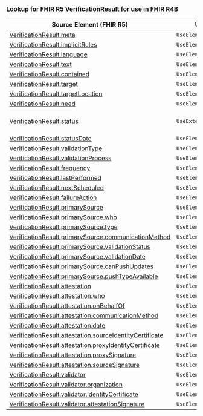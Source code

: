 ### Lookup for [FHIR R5](https://hl7.org/fhir/R5/) [VerificationResult](https://hl7.org/fhir/R5/VerificationResult.html) for use in [FHIR R4B](https://hl7.org/fhir/R4B/)

| Source Element (FHIR R5) | Usage | Target |
| -------------- | ----- | ------ |
| [VerificationResult.meta](https://hl7.org/fhir/R5/VerificationResult.html#resource) | `UseElementSameName` | [VerificationResult.meta](https://hl7.org/fhir/R4B/VerificationResult.html#resource) |
| [VerificationResult.implicitRules](https://hl7.org/fhir/R5/VerificationResult.html#resource) | `UseElementSameName` | [VerificationResult.implicitRules](https://hl7.org/fhir/R4B/VerificationResult.html#resource) |
| [VerificationResult.language](https://hl7.org/fhir/R5/VerificationResult.html#resource) | `UseElementSameName` | [VerificationResult.language](https://hl7.org/fhir/R4B/VerificationResult.html#resource) |
| [VerificationResult.text](https://hl7.org/fhir/R5/VerificationResult.html#resource) | `UseElementSameName` | [VerificationResult.text](https://hl7.org/fhir/R4B/VerificationResult.html#resource) |
| [VerificationResult.contained](https://hl7.org/fhir/R5/VerificationResult.html#resource) | `UseElementSameName` | [VerificationResult.contained](https://hl7.org/fhir/R4B/VerificationResult.html#resource) |
| [VerificationResult.target](https://hl7.org/fhir/R5/VerificationResult.html#resource) | `UseElementSameName` | [VerificationResult.target](https://hl7.org/fhir/R4B/VerificationResult.html#resource) |
| [VerificationResult.targetLocation](https://hl7.org/fhir/R5/VerificationResult.html#resource) | `UseElementSameName` | [VerificationResult.targetLocation](https://hl7.org/fhir/R4B/VerificationResult.html#resource) |
| [VerificationResult.need](https://hl7.org/fhir/R5/VerificationResult.html#resource) | `UseElementSameName` | [VerificationResult.need](https://hl7.org/fhir/R4B/VerificationResult.html#resource) |
| [VerificationResult.status](https://hl7.org/fhir/R5/VerificationResult.html#resource) | `UseExtension` | [http://hl7.org/fhir/5.0/StructureDefinition/extension-VerificationResult.status](StructureDefinition-ext-R5-VerificationResult.status.html) |
| [VerificationResult.statusDate](https://hl7.org/fhir/R5/VerificationResult.html#resource) | `UseElementSameName` | [VerificationResult.statusDate](https://hl7.org/fhir/R4B/VerificationResult.html#resource) |
| [VerificationResult.validationType](https://hl7.org/fhir/R5/VerificationResult.html#resource) | `UseElementSameName` | [VerificationResult.validationType](https://hl7.org/fhir/R4B/VerificationResult.html#resource) |
| [VerificationResult.validationProcess](https://hl7.org/fhir/R5/VerificationResult.html#resource) | `UseElementSameName` | [VerificationResult.validationProcess](https://hl7.org/fhir/R4B/VerificationResult.html#resource) |
| [VerificationResult.frequency](https://hl7.org/fhir/R5/VerificationResult.html#resource) | `UseElementSameName` | [VerificationResult.frequency](https://hl7.org/fhir/R4B/VerificationResult.html#resource) |
| [VerificationResult.lastPerformed](https://hl7.org/fhir/R5/VerificationResult.html#resource) | `UseElementSameName` | [VerificationResult.lastPerformed](https://hl7.org/fhir/R4B/VerificationResult.html#resource) |
| [VerificationResult.nextScheduled](https://hl7.org/fhir/R5/VerificationResult.html#resource) | `UseElementSameName` | [VerificationResult.nextScheduled](https://hl7.org/fhir/R4B/VerificationResult.html#resource) |
| [VerificationResult.failureAction](https://hl7.org/fhir/R5/VerificationResult.html#resource) | `UseElementSameName` | [VerificationResult.failureAction](https://hl7.org/fhir/R4B/VerificationResult.html#resource) |
| [VerificationResult.primarySource](https://hl7.org/fhir/R5/VerificationResult.html#resource) | `UseElementSameName` | [VerificationResult.primarySource](https://hl7.org/fhir/R4B/VerificationResult.html#resource) |
| [VerificationResult.primarySource.who](https://hl7.org/fhir/R5/VerificationResult.html#resource) | `UseElementSameName` | [VerificationResult.primarySource.who](https://hl7.org/fhir/R4B/VerificationResult.html#resource) |
| [VerificationResult.primarySource.type](https://hl7.org/fhir/R5/VerificationResult.html#resource) | `UseElementSameName` | [VerificationResult.primarySource.type](https://hl7.org/fhir/R4B/VerificationResult.html#resource) |
| [VerificationResult.primarySource.communicationMethod](https://hl7.org/fhir/R5/VerificationResult.html#resource) | `UseElementSameName` | [VerificationResult.primarySource.communicationMethod](https://hl7.org/fhir/R4B/VerificationResult.html#resource) |
| [VerificationResult.primarySource.validationStatus](https://hl7.org/fhir/R5/VerificationResult.html#resource) | `UseElementSameName` | [VerificationResult.primarySource.validationStatus](https://hl7.org/fhir/R4B/VerificationResult.html#resource) |
| [VerificationResult.primarySource.validationDate](https://hl7.org/fhir/R5/VerificationResult.html#resource) | `UseElementSameName` | [VerificationResult.primarySource.validationDate](https://hl7.org/fhir/R4B/VerificationResult.html#resource) |
| [VerificationResult.primarySource.canPushUpdates](https://hl7.org/fhir/R5/VerificationResult.html#resource) | `UseElementSameName` | [VerificationResult.primarySource.canPushUpdates](https://hl7.org/fhir/R4B/VerificationResult.html#resource) |
| [VerificationResult.primarySource.pushTypeAvailable](https://hl7.org/fhir/R5/VerificationResult.html#resource) | `UseElementSameName` | [VerificationResult.primarySource.pushTypeAvailable](https://hl7.org/fhir/R4B/VerificationResult.html#resource) |
| [VerificationResult.attestation](https://hl7.org/fhir/R5/VerificationResult.html#resource) | `UseElementSameName` | [VerificationResult.attestation](https://hl7.org/fhir/R4B/VerificationResult.html#resource) |
| [VerificationResult.attestation.who](https://hl7.org/fhir/R5/VerificationResult.html#resource) | `UseElementSameName` | [VerificationResult.attestation.who](https://hl7.org/fhir/R4B/VerificationResult.html#resource) |
| [VerificationResult.attestation.onBehalfOf](https://hl7.org/fhir/R5/VerificationResult.html#resource) | `UseElementSameName` | [VerificationResult.attestation.onBehalfOf](https://hl7.org/fhir/R4B/VerificationResult.html#resource) |
| [VerificationResult.attestation.communicationMethod](https://hl7.org/fhir/R5/VerificationResult.html#resource) | `UseElementSameName` | [VerificationResult.attestation.communicationMethod](https://hl7.org/fhir/R4B/VerificationResult.html#resource) |
| [VerificationResult.attestation.date](https://hl7.org/fhir/R5/VerificationResult.html#resource) | `UseElementSameName` | [VerificationResult.attestation.date](https://hl7.org/fhir/R4B/VerificationResult.html#resource) |
| [VerificationResult.attestation.sourceIdentityCertificate](https://hl7.org/fhir/R5/VerificationResult.html#resource) | `UseElementSameName` | [VerificationResult.attestation.sourceIdentityCertificate](https://hl7.org/fhir/R4B/VerificationResult.html#resource) |
| [VerificationResult.attestation.proxyIdentityCertificate](https://hl7.org/fhir/R5/VerificationResult.html#resource) | `UseElementSameName` | [VerificationResult.attestation.proxyIdentityCertificate](https://hl7.org/fhir/R4B/VerificationResult.html#resource) |
| [VerificationResult.attestation.proxySignature](https://hl7.org/fhir/R5/VerificationResult.html#resource) | `UseElementSameName` | [VerificationResult.attestation.proxySignature](https://hl7.org/fhir/R4B/VerificationResult.html#resource) |
| [VerificationResult.attestation.sourceSignature](https://hl7.org/fhir/R5/VerificationResult.html#resource) | `UseElementSameName` | [VerificationResult.attestation.sourceSignature](https://hl7.org/fhir/R4B/VerificationResult.html#resource) |
| [VerificationResult.validator](https://hl7.org/fhir/R5/VerificationResult.html#resource) | `UseElementSameName` | [VerificationResult.validator](https://hl7.org/fhir/R4B/VerificationResult.html#resource) |
| [VerificationResult.validator.organization](https://hl7.org/fhir/R5/VerificationResult.html#resource) | `UseElementSameName` | [VerificationResult.validator.organization](https://hl7.org/fhir/R4B/VerificationResult.html#resource) |
| [VerificationResult.validator.identityCertificate](https://hl7.org/fhir/R5/VerificationResult.html#resource) | `UseElementSameName` | [VerificationResult.validator.identityCertificate](https://hl7.org/fhir/R4B/VerificationResult.html#resource) |
| [VerificationResult.validator.attestationSignature](https://hl7.org/fhir/R5/VerificationResult.html#resource) | `UseElementSameName` | [VerificationResult.validator.attestationSignature](https://hl7.org/fhir/R4B/VerificationResult.html#resource) |
